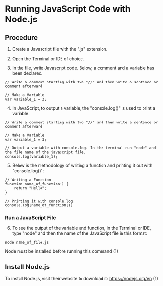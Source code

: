 # Running JavaScript Code with Node.js

## Procedure
1. Create a Javascript file with the ".js" extension.

2. Open the Terminal or IDE of choice.

3. In the file, write Javascript code. Below, a comment and a variable has been declared. 
```
// Write a comment starting with two "//" and then write a sentence or comment afterward

// Make a Variable
var variable_1 = 3;
```
4. In JavaScript, to output a variable, the "console.log()" is used to print a variable. 
```
// Write a comment starting with two "//" and then write a sentence or comment afterward

// Make a Variable
var variable_1 = 3;

// Output a variable with console.log. In the terminal run "node" and the file name of the javascript file.
console.log(variable_1);
```
5. Below is the methodology of writing a function and printing it out with "console.log()":
```
// Writing a Function
function name_of_function() {
    return "Hello";
}

// Printing it with console.log
console.log(name_of_function())
```
### Run a JavaScript File
6. To see the output of the variable and function, in the Terminal or IDE, type "node" and then the name of the JavaScript file in this format:
```
node name_of_file.js
```
Node must be installed before running this command (1)

## Install Node.js
To install Node.js, visit their website to download it: https://nodejs.org/en (1)
